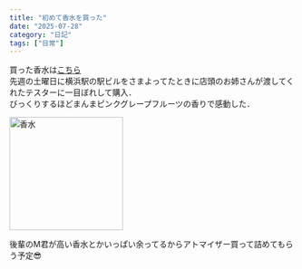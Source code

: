 ```yaml
---
title: "初めて香水を買った"
date: "2025-07-28"
category: "日記"
tags: ["日常"]
---
```


<!-- 買った香水は[こちら](https://www.fernanda.jp/view/item/000000001615)!   -->
買った香水は<a href="https://www.fernanda.jp/view/item/000000001615" target="_blank" rel="noopener noreferrer">こちら</a>  
先週の土曜日に横浜駅の駅ビルをさまよってたときに店頭のお姉さんが渡してくれたテスターに一目ぼれして購入．  
びっくりするほどまんまピンクグレープフルーツの香りで感動した．

<!-- ![買った香水](/tech-blog/images/fernanda_eau_de_parfum.jpg) -->

<img src="/tech-blog/images/fernanda_eau_de_parfum.jpg" alt="香水" style="width: 200px; height: auto;" />

後輩のM君が高い香水とかいっぱい余ってるからアトマイザー買って詰めてもらう予定😎 
